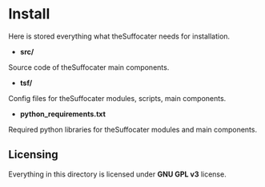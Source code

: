 # Install

Here is stored everything what theSuffocater needs for installation. 

- **src/**

Source code of theSuffocater main components.

- **tsf/**

Config files for theSuffocater modules, scripts, main components.

- **python_requirements.txt**

Required python libraries for theSuffocater modules and main components.

## Licensing

Everything in this directory is licensed under **GNU GPL v3** license.
